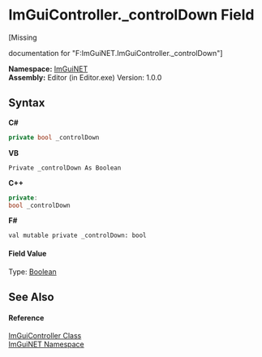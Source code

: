 # ImGuiController._controlDown Field
 

\[Missing <summary> documentation for "F:ImGuiNET.ImGuiController._controlDown"\]

**Namespace:**&nbsp;<a href="7ecbdf68-1567-8265-0ab1-032412bfb743">ImGuiNET</a><br />**Assembly:**&nbsp;Editor (in Editor.exe) Version: 1.0.0

## Syntax

**C#**<br />
``` C#
private bool _controlDown
```

**VB**<br />
``` VB
Private _controlDown As Boolean
```

**C++**<br />
``` C++
private:
bool _controlDown
```

**F#**<br />
``` F#
val mutable private _controlDown: bool
```


#### Field Value
Type: <a href="https://docs.microsoft.com/dotnet/api/system.boolean" target="_blank">Boolean</a>

## See Also


#### Reference
<a href="dc8569e8-a101-000f-d0db-652eaa2a83fb">ImGuiController Class</a><br /><a href="7ecbdf68-1567-8265-0ab1-032412bfb743">ImGuiNET Namespace</a><br />